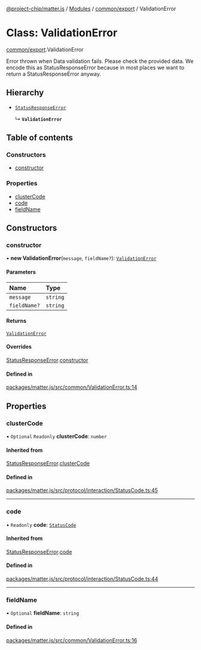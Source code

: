 [@project-chip/matter.js](../README.md) / [Modules](../modules.md) / [common/export](../modules/common_export.md) / ValidationError

# Class: ValidationError

[common/export](../modules/common_export.md).ValidationError

Error thrown when Data validation fails. Please check the provided data.
We encode this as StatusResponseError because in most places we want to return a StatusResponseError anyway.

## Hierarchy

- [`StatusResponseError`](protocol_interaction_export.StatusResponseError.md)

  ↳ **`ValidationError`**

## Table of contents

### Constructors

- [constructor](common_export.ValidationError.md#constructor)

### Properties

- [clusterCode](common_export.ValidationError.md#clustercode)
- [code](common_export.ValidationError.md#code)
- [fieldName](common_export.ValidationError.md#fieldname)

## Constructors

### constructor

• **new ValidationError**(`message`, `fieldName?`): [`ValidationError`](common_export.ValidationError.md)

#### Parameters

| Name | Type |
| :------ | :------ |
| `message` | `string` |
| `fieldName?` | `string` |

#### Returns

[`ValidationError`](common_export.ValidationError.md)

#### Overrides

[StatusResponseError](protocol_interaction_export.StatusResponseError.md).[constructor](protocol_interaction_export.StatusResponseError.md#constructor)

#### Defined in

[packages/matter.js/src/common/ValidationError.ts:14](https://github.com/project-chip/matter.js/blob/3adaded6/packages/matter.js/src/common/ValidationError.ts#L14)

## Properties

### clusterCode

• `Optional` `Readonly` **clusterCode**: `number`

#### Inherited from

[StatusResponseError](protocol_interaction_export.StatusResponseError.md).[clusterCode](protocol_interaction_export.StatusResponseError.md#clustercode)

#### Defined in

[packages/matter.js/src/protocol/interaction/StatusCode.ts:45](https://github.com/project-chip/matter.js/blob/3adaded6/packages/matter.js/src/protocol/interaction/StatusCode.ts#L45)

___

### code

• `Readonly` **code**: [`StatusCode`](../enums/protocol_interaction_export.StatusCode.md)

#### Inherited from

[StatusResponseError](protocol_interaction_export.StatusResponseError.md).[code](protocol_interaction_export.StatusResponseError.md#code)

#### Defined in

[packages/matter.js/src/protocol/interaction/StatusCode.ts:44](https://github.com/project-chip/matter.js/blob/3adaded6/packages/matter.js/src/protocol/interaction/StatusCode.ts#L44)

___

### fieldName

• `Optional` **fieldName**: `string`

#### Defined in

[packages/matter.js/src/common/ValidationError.ts:16](https://github.com/project-chip/matter.js/blob/3adaded6/packages/matter.js/src/common/ValidationError.ts#L16)
